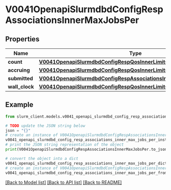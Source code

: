 # V0041OpenapiSlurmdbdConfigRespAssociationsInnerMaxJobsPer


## Properties

Name | Type | Description | Notes
------------ | ------------- | ------------- | -------------
**count** | [**V0041OpenapiSlurmdbdConfigRespQosInnerLimitsMaxActiveJobsCount**](V0041OpenapiSlurmdbdConfigRespQosInnerLimitsMaxActiveJobsCount.md) |  | [optional] 
**accruing** | [**V0041OpenapiSlurmdbdConfigRespQosInnerLimitsMaxActiveJobsAccruing**](V0041OpenapiSlurmdbdConfigRespQosInnerLimitsMaxActiveJobsAccruing.md) |  | [optional] 
**submitted** | [**V0041OpenapiSlurmdbdConfigRespAssociationsInnerMaxJobsPerSubmitted**](V0041OpenapiSlurmdbdConfigRespAssociationsInnerMaxJobsPerSubmitted.md) |  | [optional] 
**wall_clock** | [**V0041OpenapiSlurmdbdConfigRespQosInnerLimitsMaxWallClockPerJob**](V0041OpenapiSlurmdbdConfigRespQosInnerLimitsMaxWallClockPerJob.md) |  | [optional] 

## Example

```python
from slurm_client.models.v0041_openapi_slurmdbd_config_resp_associations_inner_max_jobs_per import V0041OpenapiSlurmdbdConfigRespAssociationsInnerMaxJobsPer

# TODO update the JSON string below
json = "{}"
# create an instance of V0041OpenapiSlurmdbdConfigRespAssociationsInnerMaxJobsPer from a JSON string
v0041_openapi_slurmdbd_config_resp_associations_inner_max_jobs_per_instance = V0041OpenapiSlurmdbdConfigRespAssociationsInnerMaxJobsPer.from_json(json)
# print the JSON string representation of the object
print(V0041OpenapiSlurmdbdConfigRespAssociationsInnerMaxJobsPer.to_json())

# convert the object into a dict
v0041_openapi_slurmdbd_config_resp_associations_inner_max_jobs_per_dict = v0041_openapi_slurmdbd_config_resp_associations_inner_max_jobs_per_instance.to_dict()
# create an instance of V0041OpenapiSlurmdbdConfigRespAssociationsInnerMaxJobsPer from a dict
v0041_openapi_slurmdbd_config_resp_associations_inner_max_jobs_per_from_dict = V0041OpenapiSlurmdbdConfigRespAssociationsInnerMaxJobsPer.from_dict(v0041_openapi_slurmdbd_config_resp_associations_inner_max_jobs_per_dict)
```
[[Back to Model list]](../README.md#documentation-for-models) [[Back to API list]](../README.md#documentation-for-api-endpoints) [[Back to README]](../README.md)


